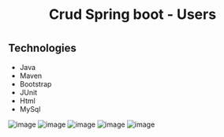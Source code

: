 <h1 align= "center">Crud Spring boot - Users<h1>


## Technologies
* Java
* Maven
* Bootstrap
* JUnit
* Html
* MySql

![image](https://user-images.githubusercontent.com/79613482/208214138-210be21c-c0a9-491d-9fbe-54df7c36b28c.png)
![image](https://user-images.githubusercontent.com/79613482/208214357-5bb02453-52b1-4e0d-b759-70ed5717fdc8.png)
![image](https://user-images.githubusercontent.com/79613482/208214367-acec59a1-9c08-4028-81a7-a01bfedfc761.png)
![image](https://user-images.githubusercontent.com/79613482/208214401-5a255740-a6ea-4059-8122-7e817d6c5203.png)
![image](https://user-images.githubusercontent.com/79613482/208214406-7ea90373-55ec-4117-9af6-003cb1df9d4e.png)
